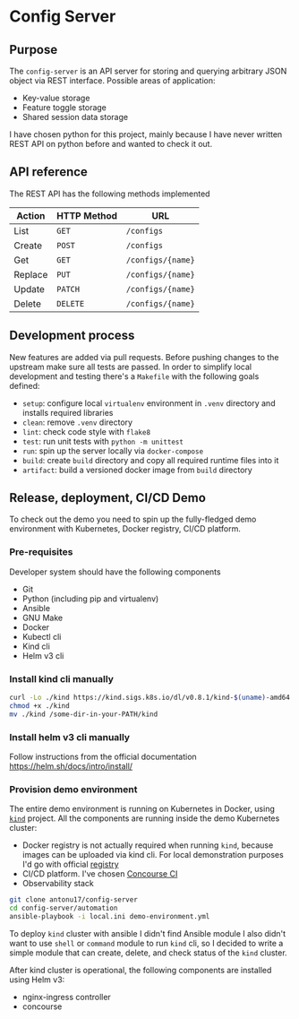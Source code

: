 # Config Server

## Purpose

The `config-server` is an API server for storing and querying arbitrary JSON object via REST interface. Possible areas of application:

* Key-value storage
* Feature toggle storage
* Shared session data storage

I have chosen python for this project, mainly because I have never written REST API on python before and wanted to check it out.

## API reference

The REST API has the following methods implemented

| Action  | HTTP Method | URL
| ------- | ----------- | -----------------
| List    | `GET`       | `/configs`
| Create  | `POST`      | `/configs`
| Get     | `GET`       | `/configs/{name}`
| Replace | `PUT`       | `/configs/{name}`
| Update  | `PATCH`     | `/configs/{name}`
| Delete  | `DELETE`    | `/configs/{name}`

## Development process

New features are added via pull requests. Before pushing changes to the upstream make sure all tests are passed.
In order to simplify local development and testing there's a `Makefile` with the following goals defined:

* `setup`: configure local `virtualenv` environment in `.venv` directory and installs required libraries
* `clean`: remove `.venv` directory
* `lint`: check code style with `flake8`
* `test`: run unit tests with `python -m unittest`
* `run`: spin up the server locally via `docker-compose`
* `build`: create `build` directory and copy all required runtime files into it
* `artifact`: build a versioned docker image from `build` directory

## Release, deployment, CI/CD Demo

To check out the demo you need to spin up the fully-fledged demo environment with Kubernetes, Docker registry, CI/CD platform.

### Pre-requisites

Developer system should have the following components

* Git
* Python (including pip and virtualenv)
* Ansible
* GNU Make
* Docker
* Kubectl cli
* Kind cli
* Helm v3 cli

### Install kind cli manually

```bash
curl -Lo ./kind https://kind.sigs.k8s.io/dl/v0.8.1/kind-$(uname)-amd64
chmod +x ./kind
mv ./kind /some-dir-in-your-PATH/kind
```

### Install helm v3 cli manually

Follow instructions from the official documentation https://helm.sh/docs/intro/install/

### Provision demo environment

The entire demo environment is running on Kubernetes in Docker, using [`kind`][1] project. All the components are running inside the demo Kubernetes cluster:

* Docker registry is not actually required when running `kind`, because images can be uploaded via kind cli. For local demonstration purposes I'd go with official [registry][2]
* CI/CD platform. I've chosen [Concourse CI][3]
* Observability stack

```bash
git clone antonu17/config-server
cd config-server/automation
ansible-playbook -i local.ini demo-environment.yml
```

To deploy `kind` cluster with ansible I didn't find Ansible module I also didn't want to use `shell`
or `command` module to run `kind` cli, so I decided to write a simple module that can create, delete,
and check status of the `kind` cluster.

After kind cluster is operational, the following components are installed using Helm v3:

* nginx-ingress controller
* concourse

[1]: https://kind.sigs.k8s.io/
[2]: https://hub.docker.com/_/registry
[3]: https://concourse-ci.org/
